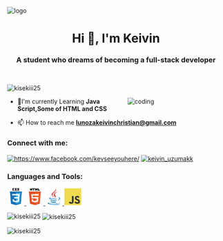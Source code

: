 ![logo](https://scontent.fmnl30-1.fna.fbcdn.net/v/t39.30808-6/381573831_2226132810929346_8362554295264574795_n.jpg?_nc_cat=106&ccb=1-7&_nc_sid=5f2048&_nc_eui2=AeF9i_slkIYiw3X6DuS1fsPbORcwVaV29vQ5FzBVpXb29HfhksUW_qncVyTlefjz0xTyZTmVudGm1YzTMyppnVhC&_nc_ohc=RP_4jqezs98AX8N4Go0&_nc_ht=scontent.fmnl30-1.fna&oh=00_AfBhSnfRtmfy5rNAhUgKNCQP4cH6icQu_zNRWBh6ubCAzA&oe=6531554E)
<h1 align="center">Hi 👋, I'm Keivin</h1>
<h3 align="center">A student who dreams of becoming a full-stack developer</h3>
<br>

<p align="left"> <img src="https://komarev.com/ghpvc/?username=kisekiii25&label=Profile%20views&color=0e75b6&style=flat" alt="kisekiii25" /> </p>

<img align="right" alt="coding" width="225" src="https://media0.giphy.com/media/Ll22OhMLAlVDb8UQWe/giphy.gif">

- 🌱I'm currently Learning **Java Script,Some of HTML and CSS**

- 📫 How to reach me **lunozakeivinchristian@gmail.com**

<h3 align="left">Connect with me:</h3>
<p align="left">
  <a href="https://fb.com/https://www.facebook.com/kevseeyouhere/" target="blank"><img align="center" src="https://raw.githubusercontent.com/rahuldkjain/github-profile-readme-generator/master/src/images/icons/Social/facebook.svg" alt="https://www.facebook.com/kevseeyouhere/" height="30" width="40" /></a>
<a href="https://instagram.com/keivin_uzumakk" target="blank"><img align="center" src="https://raw.githubusercontent.com/rahuldkjain/github-profile-readme-generator/master/src/images/icons/Social/instagram.svg" alt="keivin_uzumakk" height="30" width="40" /></a>
</p>

<h3 align="left">Languages and Tools:</h3>
<p align="left"> <a href="https://www.w3schools.com/css/" target="_blank" rel="noreferrer"> <img src="https://raw.githubusercontent.com/devicons/devicon/master/icons/css3/css3-original-wordmark.svg" alt="css3" width="40" height="40"/> </a> <a href="https://www.w3.org/html/" target="_blank" rel="noreferrer"> <img src="https://raw.githubusercontent.com/devicons/devicon/master/icons/html5/html5-original-wordmark.svg" alt="html5" width="40" height="40"/> </a> <a href="https://www.java.com" target="_blank" rel="noreferrer"> <img src="https://raw.githubusercontent.com/devicons/devicon/master/icons/java/java-original.svg" alt="java" width="40" height="40"/> </a> <a href="https://developer.mozilla.org/en-US/docs/Web/JavaScript" target="_blank" rel="noreferrer"> <img src="https://raw.githubusercontent.com/devicons/devicon/master/icons/javascript/javascript-original.svg" alt="javascript" width="40" height="40"/> </a> </p>

<p><img align="left" src="https://github-readme-stats.vercel.app/api/top-langs?username=kisekiii25&show_icons=true&locale=en&layout=compact" alt="kisekiii25" /></p>

<p>&nbsp;<img align="center" src="https://github-readme-stats.vercel.app/api?username=kisekiii25&show_icons=true&locale=en" alt="kisekiii25" /></p>

<p><img align="center" src="https://github-readme-streak-stats.herokuapp.com/?user=kisekiii25&" alt="kisekiii25" /></p>
